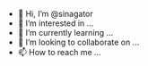 - 👋 Hi, I’m @sinagator
- 👀 I’m interested in ...
- 🌱 I’m currently learning ...
- 💞️ I’m looking to collaborate on ...
- 📫 How to reach me ...

<!---
sinagator/sinagator is a ✨ special ✨ repository because its `README.md` (this file) appears on your GitHub profile.
You can click the Preview link to take a look at your changes.
--->
